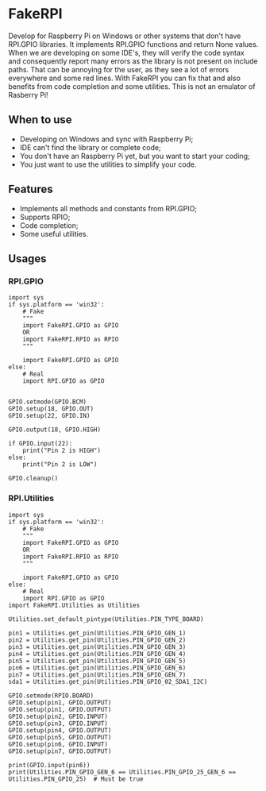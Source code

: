 FakeRPI
=======

Develop for Raspberry Pi on Windows or other systems that don't have RPI.GPIO libraries.
It implements RPI.GPIO functions and return None values.
When we are developing on some IDE's, they will verify the code syntax and consequently report many errors as the library is not present on include paths. That can be annoying for the user, as they see a lot of errors everywhere and some red lines. With FakeRPI you can fix that and also benefits from code completion and some utilities.
This is not an emulator of Rasberry Pi!

## When to use

* Developing on Windows and sync with Raspberry Pi;
* IDE can't find the library or complete code;
* You don't have an Raspberry Pi yet, but you want to start your coding;
* You just want to use the utilities to simplify your code.

## Features

* Implements all methods and constants from RPI.GPIO;
* Supports RPIO;
* Code completion;
* Some useful utilities.

## Usages

### RPI.GPIO

```
import sys
if sys.platform == 'win32': 
	# Fake
	"""
    import FakeRPI.GPIO as GPIO
	OR
    import FakeRPI.RPIO as RPIO
	"""
	
	import FakeRPI.GPIO as GPIO
else: 
	# Real
    import RPI.GPIO as GPIO
	

GPIO.setmode(GPIO.BCM)
GPIO.setup(18, GPIO.OUT)
GPIO.setup(22, GPIO.IN)

GPIO.output(18, GPIO.HIGH)

if GPIO.input(22):
    print("Pin 2 is HIGH")
else:
    print("Pin 2 is LOW")
	
GPIO.cleanup()
```

### RPI.Utilities

```
import sys
if sys.platform == 'win32': 
	# Fake
	"""
    import FakeRPI.GPIO as GPIO
	OR
    import FakeRPI.RPIO as RPIO
	"""
	
	import FakeRPI.GPIO as GPIO
else: 
	# Real
    import RPI.GPIO as GPIO
import FakeRPI.Utilities as Utilities

Utilities.set_default_pintype(Utilities.PIN_TYPE_BOARD)

pin1 = Utilities.get_pin(Utilities.PIN_GPIO_GEN_1)
pin2 = Utilities.get_pin(Utilities.PIN_GPIO_GEN_2)
pin3 = Utilities.get_pin(Utilities.PIN_GPIO_GEN_3)
pin4 = Utilities.get_pin(Utilities.PIN_GPIO_GEN_4)
pin5 = Utilities.get_pin(Utilities.PIN_GPIO_GEN_5)
pin6 = Utilities.get_pin(Utilities.PIN_GPIO_GEN_6)
pin7 = Utilities.get_pin(Utilities.PIN_GPIO_GEN_7)
sda1 = Utilities.get_pin(Utilities.PIN_GPIO_02_SDA1_I2C)

GPIO.setmode(RPIO.BOARD)
GPIO.setup(pin1, GPIO.OUTPUT)
GPIO.setup(pin1, GPIO.OUTPUT)
GPIO.setup(pin2, GPIO.INPUT)
GPIO.setup(pin3, GPIO.INPUT)
GPIO.setup(pin4, GPIO.OUTPUT)
GPIO.setup(pin5, GPIO.OUTPUT)
GPIO.setup(pin6, GPIO.INPUT)
GPIO.setup(pin7, GPIO.OUTPUT)

print(GPIO.input(pin6))
print(Utilities.PIN_GPIO_GEN_6 == Utilities.PIN_GPIO_25_GEN_6 == Utilities.PIN_GPIO_25)  # Must be true
```